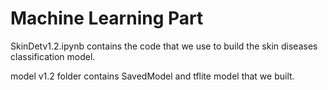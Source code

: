 # Machine Learning Part

SkinDetv1.2.ipynb contains the code that we use to build the skin diseases classification model.

model v1.2 folder contains SavedModel and tflite model that we built.
